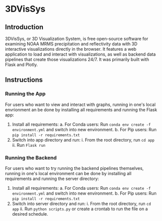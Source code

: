 # 3DVisSys
## Introduction
3DVisSys, or 3D Visualization System, is free open-source software for examining NOAA MRMS precipitation and reflectivity data with 3D interactive visualizations directly in the browser. It features a web application to load and interact with visualizations, as well as backend data pipelines that create those visualizations 24/7. It was primarily built with Flask and Plotly. 

## Instructions
### Running the App
For users who want to view and interact with graphs, running in one's local envrionment an be done by installing all requirements and running the Flask app:

1. Install all requirements:
    a. For Conda users: Run `conda env create -f environment.yml` and switch into new environment.
    b. For Pip users: Run `pip install -r requirements.txt`
3. Switch into app directory and run:
    i. From the root directory, run `cd app`
    ii. Run `Flask run` 

### Running the Backend
For users who want to try running the backend pipelines themselves, running in one's local environment can be done by installing all requirements and running the server directory:

1. Install all requirements:
    a. For Conda users: Run `conda env create -f environment.yml` and switch into new environment.
    b. For Pip users: Run `pip install -r requirements.txt`
2. Switch into server directory and run:
    i. From the root directory, run `cd app`
    ii. Run `python scripts.py` or create a crontab to run the file on a desired schedule.

